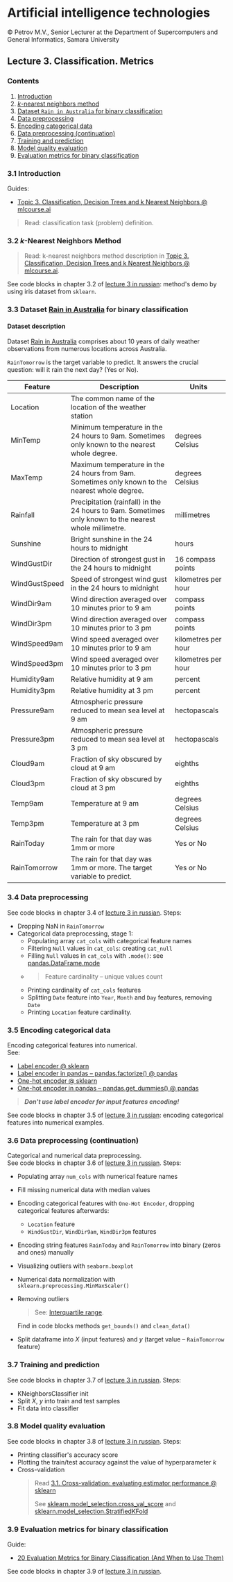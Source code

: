 # Artificial intelligence technologies  

© Petrov M.V., Senior Lecturer at the Department of Supercomputers and General Informatics, Samara University

## Lecture 3. Classification. Metrics

### Contents

1. [Introduction](#3.1-Introduction)
2. [$k$-nearest neighbors method](#3.2-k-nearest-neighbors-method)
3. [Dataset `Rain in Australia` for binary classification](#3.3-Dataset-Rain-in-Australia-for-binary-classification)
4. [Data preprocessing](#3.4-Data-preprocessing)
5. [Encoding categorical data](#3.5-Encoding-categorical-data)
6. [Data preprocessing (continuation)](#3.6-Data-preprocessing-(continuation))
7. [Training and prediction](#3.7-Training-and-prediction)
8. [Model quality evaluation](#3.8-Model-quality-evaluation)
9. [Evaluation metrics for binary classification](#3.9-Evaluation-metrics-for-binary-classification)

### 3.1 Introduction

Guides:
- [Topic 3. Classification, Decision Trees and k Nearest Neighbors @ mlcourse.ai](https://mlcourse.ai/book/topic03/topic03_decision_trees_kNN.html)

> Read: classification task (problem) definition.

### 3.2 $k$-Nearest Neighbors Method

> Read: k-nearest neighbors method description in [Topic 3. Classification, Decision Trees and k Nearest Neighbors @ mlcourse.ai](https://mlcourse.ai/book/topic03/topic03_decision_trees_kNN.html).

See code blocks in chapter 3.2 of [lecture 3 in russian](lecture_3.ipynb): method's demo by using iris dataset from `sklearn`.

### 3.3 Dataset [Rain in Australia](https://www.kaggle.com/datasets/jsphyg/weather-dataset-rattle-package) for binary classification

#### Dataset description

Dataset [Rain in Australia](https://www.kaggle.com/datasets/jsphyg/weather-dataset-rattle-package) comprises about 10 years of daily weather observations from numerous locations across Australia.

`RainTomorrow` is the target variable to predict. It answers the crucial question: will it rain the next day? (Yes or No).

| Feature       | Description                                                                                            | Units               |
|---------------|--------------------------------------------------------------------------------------------------------|---------------------|
| Location      | The common name of the location of the weather station                                                 |                     |
| MinTemp       | Minimum temperature in the 24 hours to 9am. Sometimes only known to the nearest whole degree.          | degrees Celsius     |
| MaxTemp       | Maximum temperature in the 24 hours from 9am. Sometimes only known to the nearest whole degree.        | degrees Celsius     |
| Rainfall      | Precipitation (rainfall) in the 24 hours to 9am. Sometimes only known to the nearest whole millimetre. | millimetres         |
| Sunshine      | Bright sunshine in the 24 hours to midnight                                                            | hours               |
| WindGustDir   | Direction of strongest gust in the 24 hours to midnight                                                | 16 compass points   |
| WindGustSpeed | Speed of strongest wind gust in the 24 hours to midnight                                               | kilometres per hour |
| WindDir9am    | Wind direction averaged over 10 minutes prior to 9 am                                                  | compass points      |
| WindDir3pm    | Wind direction averaged over 10 minutes prior to 3 pm                                                  | compass points      |
| WindSpeed9am  | Wind speed averaged over 10 minutes prior to 9 am                                                      | kilometres per hour |
| WindSpeed3pm  | Wind speed averaged over 10 minutes prior to 3 pm                                                      | kilometres per hour |
| Humidity9am   | Relative humidity at 9 am                                                                              | percent             |
| Humidity3pm   | Relative humidity at 3 pm                                                                              | percent             |
| Pressure9am   | Atmospheric pressure reduced to mean sea level at 9 am                                                 | hectopascals        |
| Pressure3pm   | Atmospheric pressure reduced to mean sea level at 3 pm                                                 | hectopascals        |
| Cloud9am      | Fraction of sky obscured by cloud at 9 am                                                              | eighths             |
| Cloud3pm      | Fraction of sky obscured by cloud at 3 pm                                                              | eighths             |
| Temp9am       | Temperature at 9 am                                                                                    | degrees Celsius     |
| Temp3pm       | Temperature at 3 pm                                                                                    | degrees Celsius     |
| RainToday     | The rain for that day was 1mm or more                                                                  | Yes or No           |
| RainTomorrow  | The rain for that day was 1mm or more. The target variable to predict.                                 | Yes or No           |

### 3.4 Data preprocessing

See code blocks in chapter 3.4 of [lecture 3 in russian](lecture_3.ipynb). Steps:
- Dropping NaN in `RainTomorrow`
- Categorical data preprocessing, stage 1:
  - Populating array `cat_cols` with categorical feature names
  - Filtering `Null` values in `cat_cols`: creating `cat_null`
  - Filling `Null` values in `cat_cols` with `.mode()`: see [pandas.DataFrame.mode](https://pandas.pydata.org/docs/reference/api/pandas.DataFrame.mode.html)
  - > Feature cardinality &ndash; unique values count
  - Printing cardinality of `cat_cols` features
  - Splitting `Date` feature into `Year`, `Month` and `Day` features, removing `Date`
  - Printing `Location` feature cardinality.

### 3.5 Encoding categorical data

Encoding categorical features into numerical.  
See:
- [Label encoder @ sklearn](https://scikit-learn.org/stable/modules/generated/sklearn.preprocessing.LabelEncoder.html)
- [Label encoder in pandas &ndash; pandas.factorize() @ pandas](https://scikit-learn.org/stable/modules/generated/sklearn.preprocessing.LabelEncoder.html)
- [One-hot encoder @ sklearn](https://scikit-learn.org/stable/modules/generated/sklearn.preprocessing.LabelEncoder.html)
- [One-hot encoder in pandas &ndash; pandas.get_dummies() @ pandas](https://scikit-learn.org/stable/modules/generated/sklearn.preprocessing.LabelEncoder.html)  
>  ***Don't use label encoder for input features encoding!***

See code blocks in chapter 3.5 of [lecture 3 in russian](lecture_3.ipynb): encoding categorical features into numerical examples.

### 3.6 Data preprocessing (continuation)

Categorical and numerical data preprocessing.  
See code blocks in chapter 3.6 of [lecture 3 in russian](lecture_3.ipynb). Steps:
- Populating array `num_cols` with numerical feature names
- Fill missing numerical data with median values
- Encoding categorical features with `One-Hot Encoder`, dropping categorical features afterwards:
  - `Location` feature
  - `WindGustDir`, `WindDir9am`, `WindDir3pm` features
- Encoding string features `RainToday` and `RainTomorrow` into binary (zeros and ones) manually
- Visualizing outliers with `seaborn.boxplot`
- Numerical data normalization with `sklearn.preprocessing.MinMaxScaler()`
- Removing outliers
  > See: [Interquartile range](https://en.wikipedia.org/wiki/Interquartile_range).  

  Find in code blocks methods `get_bounds()` and `clean_data()`
- Split dataframe into $X$ (input features) and $y$ (target value &ndash; `RainTomorrow` feature)

### 3.7 Training and prediction

See code blocks in chapter 3.7 of [lecture 3 in russian](lecture_3.ipynb). Steps:
- KNeighborsClassifier init
- Split $X$, $y$ into train and test samples
- Fit data into classifier

### 3.8 Model quality evaluation

See code blocks in chapter 3.8 of [lecture 3 in russian](lecture_3.ipynb). Steps:
- Printing classifier's accuracy score
- Plotting the train/test accuracy against the value of hyperparameter $k$
- Cross-validation
  > Read [3.1. Cross-validation: evaluating estimator performance @ sklearn](https://scikit-learn.org/stable/modules/cross_validation.html#cross-validation)  
  > 
  > See [sklearn.model_selection.cross_val_score](https://scikit-learn.org/stable/modules/generated/sklearn.model_selection.cross_val_score.html) and [sklearn.model_selection.StratifiedKFold](https://scikit-learn.org/stable/modules/generated/sklearn.model_selection.StratifiedKFold.html)

### 3.9 Evaluation metrics for binary classification

Guide:
- [20 Evaluation Metrics for Binary Classification (And When to Use Them)](https://neptune.ai/blog/evaluation-metrics-binary-classification)

See code blocks in chapter 3.9 of [lecture 3 in russian](lecture_3.ipynb).